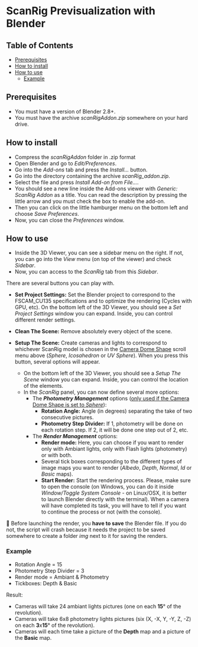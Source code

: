 <!-- omit in toc -->
# ScanRig Previsualization with Blender

<!-- omit in toc -->
## Table of Contents

- [Prerequisites](#prerequisites)
- [How to install](#how-to-install)
- [How to use](#how-to-use)
  - [Example](#example)

## Prerequisites

- You must have a version of Blender 2.8+.
- You must have the archive *scanRigAddon.zip* somewhere on your hard drive.

## How to install

- Compress the *scanRigAddon* folder in .zip format
- Open Blender and go to *Edit/Preferences*.
- Go into the *Add-ons* tab and press the *Install...* button.
- Go into the directory containing the archive *scanRig_addon.zip*.
- Select the file and press *Install Add-on from File...*.
- You should see a new line inside the Add-ons viewer with *Generic: ScanRig Addon* as a title. You can read the description by pressing the little arrow and you must check the box to enable the add-on.
- Then you can click on the little hamburger menu on the bottom left and choose *Save Preferences*.
- Now, you can close the *Preferences* window.

## How to use

- Inside the 3D Viewer, you can see a sidebar menu on the right. If not, you can go into the *View* menu (on top of the viewer) and check *Sidebar*.
- Now, you can access to the *ScanRig* tab from this *Sidebar*.

There are several buttons you can play with.

- **Set Project Settings:** Set the Blender project to correspond to the FSCAM_CU135 specifications and to optimize the rendering (Cycles with GPU, etc). On the bottom left of the 3D Viewer, you should see a *Set Project Settings* window you can expand. Inside, you can control different render settings.
- **Clean The Scene:** Remove absolutely every object of the scene.
- **Setup The Scene:** Create cameras and lights to correspond to whichever ScanRig model is chosen in the <ins>Camera Dome Shape</ins> scroll menu above (*Sphere*, *Icosahedron* or *UV Sphere*). When you press this button, several options will appear.

  -  On the bottom left of the 3D Viewer, you should see a *Setup The Scene* window you can expand. Inside, you can control the location of the elements.
  -  In the *ScanRig* panel, you can now define several more options:
        - The ***Photometry Management*** options (<ins>only used if the Camera Dome Shape is set to *Sphere*</ins>):
          - **Rotation Angle:** Angle (in degrees) separating the take of two consecutive pictures.
          - **Photometry Step Divider:** If 1, photometry will be done on each rotation step. If 2, it will be done one step out of 2, etc.
        - The ***Render Management*** options:
          - **Render mode:** Here, you can choose if you want to render only with Ambiant lights, only with Flash lights (photometry) or with both.
          - Several tick boxes corresponding to the different types of image maps you want to render (*Albedo*, *Depth*, *Normal*, *Id* or *Basic* maps).
          - **Start Render:** Start the rendering process. Please, make sure to open the console (on Windows, you can do it inside *Window/Toggle System Console* - on Linux/OSX, it is better to launch Blender directly with the terminal). When a camera will have completed its task, you will have to tell if you want to continue the process or not (with the console).

:construction: Before launching the render, you **have to save** the Blender file. If you do not, the script will crash because it needs the project to be saved somewhere to create a folder *img* next to it for saving the renders.

### Example

- Rotation Angle = 15
- Photometry Step Divider = 3
- Render mode = Ambiant & Photometry
- Tickboxes: Depth & Basic

Result:

- Cameras will take 24 ambiant lights pictures (one on each **15**° of the revolution).
- Cameras will take 6x8 photometry lights pictures (six (X, -X, Y, -Y, Z, -Z) on each **3**x**15**° of the revolution).
- Cameras will each time take a picture of the **Depth** map and a picture of the **Basic** map.
